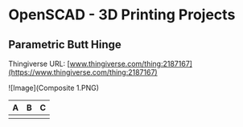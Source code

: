 # OpenSCAD - 3D Printing Projects

## Parametric Butt Hinge
Thingiverse URL: [www.thingiverse.com/thing:2187167](https://www.thingiverse.com/thing:2187167)

![Image](Composite 1.PNG)


| A | B | C |
| ---- | ---- | ---- |
|      |      |      |


  
